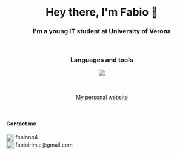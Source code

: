<h1 align='center'>Hey there, I'm Fabio 👋</h1>
<h3 align='center'>I'm a young IT student at University of Verona</h3>
<br>

<h3 align='center'>Languages and tools</h3>

<p align="center">
  <a href="https://fabioirimie.me">
    <img src="https://skillicons.dev/icons?i=neovim,rust,c,cpp,html,css,js,svelte,python,java,nodejs,php,mysql,flutter" />
  </a>
</p>
<br>
<br>

<div align=center>
  <a href="https://fabioirimie.me">My personal website</a>
</div>

<br>
<br>
<h4 align='left'>Contact me</h4>
<div>
  <div align='justify'>
    <a href="https://discordapp.com/users/189412182067249155"><img align='center' width="20px" src="https://skillicons.dev/icons?i=discord" /></a>  fabiooo4
  </div>

  <div align='justify'>
    <a href="mailto:fabioirimie@gmail.com"><img align='center' width="20px" src="https://skillicons.dev/icons?i=gmail" /></a>  fabioirimie@gmail.com
  </div>
</div>
